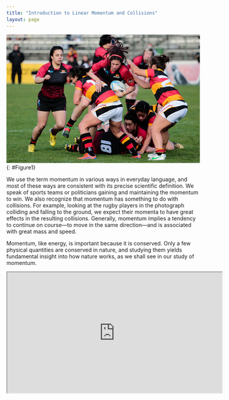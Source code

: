 ```yaml
---
title: "Introduction to Linear Momentum and Collisions"
layout: page
---
```


![Rugby players colliding during a rugby match.](../resources/Figure_08_00_01.jpg "Each rugby player has great momentum, which will affect the outcome of their collisions with each other and the ground. (credit: ozzzie, Flickr)")
{: #Figure1}

We use the term momentum in various ways in everyday language, and most of these
ways are consistent with its precise scientific definition. We speak of sports
teams or politicians gaining and maintaining the momentum to win. We also
recognize that momentum has something to do with collisions. For example,
looking at the rugby players in the photograph colliding and falling to the
ground, we expect their momenta to have great effects in the resulting
collisions. Generally, momentum implies a tendency to continue on course—to move
in the same direction—and is associated with great mass and speed.

Momentum, like energy, is important because it is conserved. Only a few physical
quantities are conserved in nature, and studying them yields fundamental insight
into how nature works, as we shall see in our study of momentum.

<div class="note" data-label="Video" markdown="1">
<iframe width="560" height="315" src="https://www.youtube.com/embed/hxMaoFcYSrw"  allow="accelerometer; autoplay; clipboard-write; encrypted-media; gyroscope; picture-in-picture" allowfullscreen></iframe>
</div>
